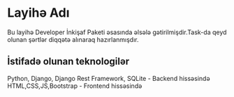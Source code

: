 # Layihə Adı
Bu layihə Developer İnkişaf Paketi əsasında əlsələ gətirilmişdir.Task-da qeyd olunan şərtlər diqqətə alınaraq hazırlanmışdır.

## İstifadə olunan teknologilər
Python, Django, Django Rest Framework, SQLite - Backend hissəsində  
HTML,CSS,JS,Bootstrap - Frontend hissəsində


